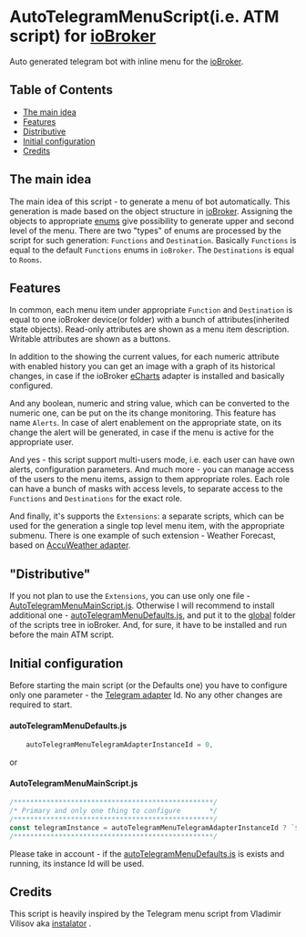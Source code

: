 # AutoTelegramMenuScript(i.e. ATM script) for [ioBroker](https://www.iobroker.net/)

Auto generated telegram bot with inline menu for the [ioBroker](https://www.iobroker.net/).

## Table of Contents
  - [The main idea](#the-main-idea)
  - [Features](#features)
  - [Distributive](#distributive)
  - [Initial configuration](#initial-configuration)
  - [Credits](#credits)

## The main idea
The main idea of this script - to generate a menu of bot automatically. This generation is made based on the object structure in  [ioBroker](https://www.iobroker.net/). Assigning the objects to appropriate [enums](https://www.iobroker.net/#en/documentation/admin/enums.md) give possibility to generate upper and second level of the menu. There are two "types" of enums are processed by the script for such generation: `Functions` and `Destination`. Basically `Functions` is equal to the default `Functions` enums in `ioBroker`. The `Destinations` is equal to `Rooms`.

## Features
In common, each menu item under appropriate `Function` and `Destination` is equal to one ioBroker device(or folder) with a bunch of attributes(inherited state objects). Read-only attributes are shown as a menu item description. Writable attributes are shown as a buttons.

In addition to the showing the current values, for each numeric attribute with enabled history you can get an image with a graph of its historical changes, in case if the ioBroker [eCharts](https://github.com/ioBroker/ioBroker.echarts) adapter is installed and basically configured.

And any boolean, numeric and string value, which can be converted to the numeric one, can be put on the its change monitoring. This feature has name `Alerts`. In case of alert enablement on the appropriate state, on its change the alert will be generated, in case if the menu is active for the appropriate user.

And yes - this script support multi-users mode, i.e. each user can have own alerts, configuration parameters. And much more - you can manage access of the users to the menu items, assign to them appropriate roles. Each role can have a bunch of masks with access levels, to separate access to the `Functions` and `Destinations` for the exact role.

And finally, it's supports the `Extensions`: a separate scripts, which can be used for the generation a single top level menu item, with the appropriate submenu. There is one example of such extension - Weather Forecast, based on [AccuWeather adapter](https://github.com/iobroker-community-adapters/ioBroker.accuweather).

## "Distributive"
If you not plan to use the `Extensions`, you can use only one file - [AutoTelegramMenuMainScript.js](/AutoTelegramMenuMainScript.js). Otherwise I will recommend to install additional one - [autoTelegramMenuDefaults.js](/global/autoTelegramMenuDefaults.js), and put it to the [global](https://github.com/ioBroker/ioBroker.javascript/blob/master/docs/en/javascript.md#global-functions) folder of the scripts tree in ioBroker. And, for sure, it have to be installed and run before the main ATM script.
## Initial configuration
Before starting the main script (or the Defaults one) you have to configure only one parameter - the [Telegram adapter](https://github.com/iobroker-community-adapters/ioBroker.telegram) Id. No any other changes are required to start.
#### autoTelegramMenuDefaults.js
```javascript
    autoTelegramMenuTelegramAdapterInstanceId = 0,
```
or
#### AutoTelegramMenuMainScript.js
```javascript
/*************************************************/
/* Primary and only one thing to configure       */
/*************************************************/
const telegramInstance = autoTelegramMenuTelegramAdapterInstanceId ? `${autoTelegramMenuTelegramAdapterInstanceId}` :  '0';
/*************************************************/
```
Please take in account - if the [autoTelegramMenuDefaults.js](/global/autoTelegramMenuDefaults.js) is exists and running, its instance Id will be used.

## Credits
This script is heavily inspired by the Telegram menu script from Vladimir Vilisov aka [instalator](https://github.com/instalator) .
